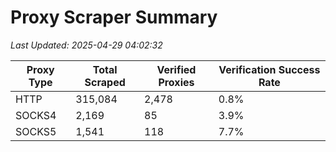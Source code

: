 # Proxy Scraper Summary

_Last Updated: 2025-04-29 04:02:32_

| Proxy Type | Total Scraped | Verified Proxies | Verification Success Rate |
|------------|--------------|------------------|--------------------------|
| HTTP | 315,084 | 2,478 | 0.8% |
| SOCKS4 | 2,169 | 85 | 3.9% |
| SOCKS5 | 1,541 | 118 | 7.7% |
